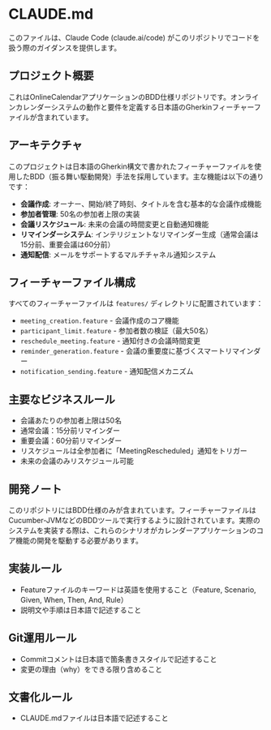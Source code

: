 # CLAUDE.md

このファイルは、Claude Code (claude.ai/code) がこのリポジトリでコードを扱う際のガイダンスを提供します。

## プロジェクト概要

これはOnlineCalendarアプリケーションのBDD仕様リポジトリです。オンラインカレンダーシステムの動作と要件を定義する日本語のGherkinフィーチャーファイルが含まれています。

## アーキテクチャ

このプロジェクトは日本語のGherkin構文で書かれたフィーチャーファイルを使用したBDD（振る舞い駆動開発）手法を採用しています。主な機能は以下の通りです：

- **会議作成**: オーナー、開始/終了時刻、タイトルを含む基本的な会議作成機能
- **参加者管理**: 50名の参加者上限の実装
- **会議リスケジュール**: 未来の会議の時間変更と自動通知機能
- **リマインダーシステム**: インテリジェントなリマインダー生成（通常会議は15分前、重要会議は60分前）
- **通知配信**: メールをサポートするマルチチャネル通知システム

## フィーチャーファイル構成

すべてのフィーチャーファイルは `features/` ディレクトリに配置されています：
- `meeting_creation.feature` - 会議作成のコア機能
- `participant_limit.feature` - 参加者数の検証（最大50名）
- `reschedule_meeting.feature` - 通知付きの会議時間変更
- `reminder_generation.feature` - 会議の重要度に基づくスマートリマインダー
- `notification_sending.feature` - 通知配信メカニズム

## 主要なビジネスルール

- 会議あたりの参加者上限は50名
- 通常会議：15分前リマインダー
- 重要会議：60分前リマインダー
- リスケジュールは全参加者に「MeetingRescheduled」通知をトリガー
- 未来の会議のみリスケジュール可能

## 開発ノート

このリポジトリにはBDD仕様のみが含まれています。フィーチャーファイルはCucumber-JVMなどのBDDツールで実行するように設計されています。実際のシステムを実装する際は、これらのシナリオがカレンダーアプリケーションのコア機能の開発を駆動する必要があります。

## 実装ルール

- Featureファイルのキーワードは英語を使用すること（Feature, Scenario, Given, When, Then, And, Rule）
- 説明文や手順は日本語で記述すること

## Git運用ルール

- Commitコメントは日本語で箇条書きスタイルで記述すること
- 変更の理由（why）をできる限り含めること

## 文書化ルール

- CLAUDE.mdファイルは日本語で記述すること